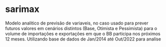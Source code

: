 # sarimax

Modelo analitico de previsão de variaveis, no caso usado para prever futuros valores em cenários distintos (Base, Otimista e Pessimista)
para o volume de importações e exportações em que o BB participa nos próximos 12 meses. Utilizando base de dados de Jan/2014 até Out/2022 para analíse 
